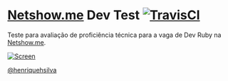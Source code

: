 # [Netshow.me](https://netshow.me/) Dev Test [![TravisCI](https://travis-ci.org/henriquehsilva/netshowme-dev-test.svg?branch=master)](https://travis-ci.org/henriquehsilva/netshowme-dev-test)

Teste para avaliação de proficiência técnica para a vaga de Dev Ruby na [Netshow.me](https://netshow.me/).

[![Screen](https://image.prntscr.com/image/1h80WxBKQxea2mLFU08vVQ.png)](https://fathomless-peak-90693.herokuapp.com/)


[@henriquehsilva](https://github.com/henriquehsilva)
